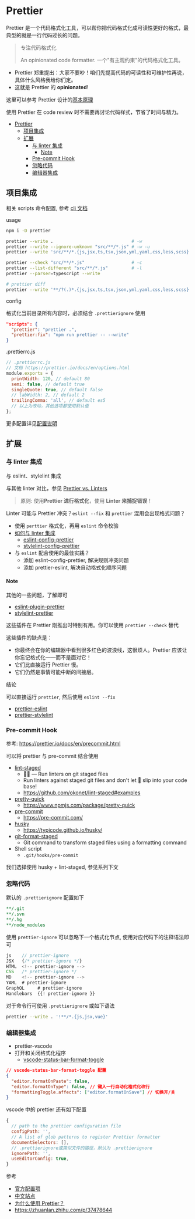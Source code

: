 # Prettier

Prettier 是一个代码格式化工具，可以帮你把代码格式化成可读性更好的格式，最典型的就是一行代码过长的问题。

> 专注代码格式化
>
> An opinionated code formatter. 一个"有主观约束"的代码格式化工具。

- Prettier 郑重提出：大家不要吵！咱们先提高代码的可读性和可维护性再说，具体什么风格我给你们定。
- 这就是 Prettier 的 **opinionated**!

这里可以参考 Prettier 设计的[基本原理](https://prettier.io/docs/en/rationale.html)

使用 Prettier 在 code review 时不需要再讨论代码样式，节省了时间与精力。

- [Prettier](#prettier)
  - [项目集成](#项目集成)
  - [扩展](#扩展)
    - [与 linter 集成](#与-linter-集成)
      - [Note](#note)
    - [Pre-commit Hook](#pre-commit-hook)
    - [忽略代码](#忽略代码)
    - [编辑器集成](#编辑器集成)

## 项目集成

相关 scripts 命令配置, 参考 [cli 文档](https://prettier.io/docs/en/cli.html)

usage

```bash
npm i -D prettier

prettier --write .                              # -w
prettier --write --ignore-unknown "src/**/*.js" # -w -u
prettier --write 'src/**/*.{js,jsx,ts,tsx,json,yml,yaml,css,less,scss}'

prettier --check "src/**/*.js"                  # -c
prettier --list-different "src/**/*.js"         # -l
prettier --parser=typescript --write

# prettier diff
prettier --write '**/?(.)*.{js,jsx,ts,tsx,json,yml,yaml,css,less,scss}' && git --no-pager diff && git checkout -- .
```

config

格式化当前目录所有内容时，必须结合 `.prettierignore` 使用

```json
"scripts": {
  "prettier": "prettier .",
  "prettier:fix": "npm run prettier -- --write"
}
```

.prettierrc.js

```js
// .prettierrc.js
// 文档 https://prettier.io/docs/en/options.html
module.exports = {
  printWidth: 120, // default 80
  semi: false, // default true
  singleQuote: true, // default false
  // tabWidth: 2, // default 2
  trailingComma: 'all', // default es5
  // 以上为改动，其他选项都使用默认值
};
```

更多配置详见[配置说明](./config.md)

## 扩展

### 与 linter 集成

与 eslint、stylelint 集成

与其他 linter 对比，参见 [Prettier vs. Linters](https://prettier.io/docs/en/comparison.html)

> 原则: 使用**Prettier 进行格式化**，使用 **Linter 来捕捉错误**！

Linter 可能与 Prettier 冲突？`eslint --fix` 和 `prettier` 混用会出现格式问题？

- 使用 `perttier` 格式化，再用 `eslint` 命令校验
- [如何与 linter 集成](https://prettier.io/docs/en/integrating-with-linters.html)
  - [eslint-config-prettier](https://github.com/prettier/eslint-config-prettier)
  - [stylelint-config-prettier](https://github.com/prettier/stylelint-config-prettier)
- 与 `eslint` 配合使用的最佳实践？
  - 添加 eslint-config-prettier, 解决规则冲突问题
  - 添加 prettier-eslint, 解决自动格式化顺序问题

#### Note

其他的一些问题，了解即可

- [eslint-plugin-prettier](https://github.com/prettier/eslint-plugin-prettier)
- [stylelint-prettier](https://github.com/prettier/stylelint-prettier)

这些插件在 Prettier 刚推出时特别有用。你可以使用 `prettier --check` 替代

这些插件的缺点是：

- 你最终会在你的编辑器中看到很多红色的波浪线，这很烦人。Prettier 应该让你忘记格式化——而不是面对它！
- 它们比直接运行 Prettier 慢。
- 它们仍然是事情可能中断的间接层。

结论

可以直接运行 `prettier`, 然后使用 `eslint --fix`

- [prettier-eslint](https://github.com/prettier/prettier-eslint)
- [prettier-stylelint](https://github.com/hugomrdias/prettier-stylelint)

### Pre-commit Hook

参考: https://prettier.io/docs/en/precommit.html

可以将 prettier 与 pre-commit 结合使用

- [lint-staged](https://github.com/okonet/lint-staged)
  - 🚫💩 — Run linters on git staged files
  - Run linters against staged git files and don't let 💩 slip into your code base!
  - https://github.com/okonet/lint-staged#examples
- [pretty-quick](https://github.com/azz/pretty-quick)
  - https://www.npmjs.com/package/pretty-quick
- [pre-commit](https://github.com/pre-commit/pre-commit)
  - https://pre-commit.com/
- [husky](https://github.com/typicode/husky)
  - https://typicode.github.io/husky/
- [git-format-staged](https://github.com/hallettj/git-format-staged)
  - Git command to transform staged files using a formatting command
- Shell script
  - `.git/hooks/pre-commit`

我们选择使用 husky + lint-staged, 参见系列下文

### 忽略代码

默认的 `.prettierignore` 配置如下

```yaml
**/.git
**/.svn
**/.hg
**/node_modules
```

使用 `prettier-ignore` 可以忽略下一个格式化节点, 使用对应代码下的注释语法即可

```js
js    // prettier-ignore
JSX   {/* prettier-ignore */}
HTML  <!-- prettier-ignore -->
CSS   /* prettier-ignore */
MD    <!-- prettier-ignore -->
YAML  # prettier-ignore
GraphQL     # prettier-ignore
Handlebars  {{! prettier-ignore }}
```

对于命令行可使用 `.prettierignore` 或如下语法

```bash
prettier --write . '!**/*.{js,jsx,vue}'
```

### 编辑器集成

- prettier-vscode
- 打开和关闭格式化程序
  - [vscode-status-bar-format-toggle](https://marketplace.visualstudio.com/items?itemName=tombonnike.vscode-status-bar-format-toggle)

```json
// vscode-status-bar-format-toggle 配置
{
  "editor.formatOnPaste": false,
  "editor.formatOnType": false, // 键入一行自动化格式化改行
  "formattingToggle.affects": ["editor.formatOnSave"] // 切换开/关
}
```

vscode 中的 prettier 还有如下配置

```js
{
  // path to the prettier configuration file
  configPath: '',
  // A list of glob patterns to register Prettier formatter
  documentSelectors: [],
  // .prettierignore或类似文件的路径，默认为 .prettierignore
  ignorePath: '',
  useEditorConfig: true,
}
```

参考

- [官方配置项](https://prettier.io/docs/en/options.html)
- [中文站点](https://www.prettier.cn/docs/index.html)
- [为什么使用 Prettier？](https://www.prettier.cn/docs/why-prettier.html)
- https://zhuanlan.zhihu.com/p/37478644

